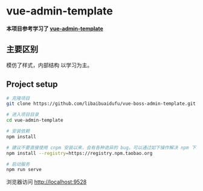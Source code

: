 # vue-admin-template

**本项目参考学习了 [vue-admin-template](https://github.com/PanJiaChen/vue-admin-template.git)**

## 主要区别
模仿了样式，内部结构 以学习为主。

## Project setup
```bash
# 克隆项目
git clone https://github.com/libaibuaidufu/vue-boss-admin-template.git

# 进入项目目录
cd vue-admin-template

# 安装依赖
npm install

# 建议不要直接使用 cnpm 安装以来，会有各种诡异的 bug。可以通过如下操作解决 npm 下载速度慢的问题
npm install --registry=https://registry.npm.taobao.org

# 启动服务
npm run serve
```

浏览器访问 [http://localhost:9528](http://localhost:9528)